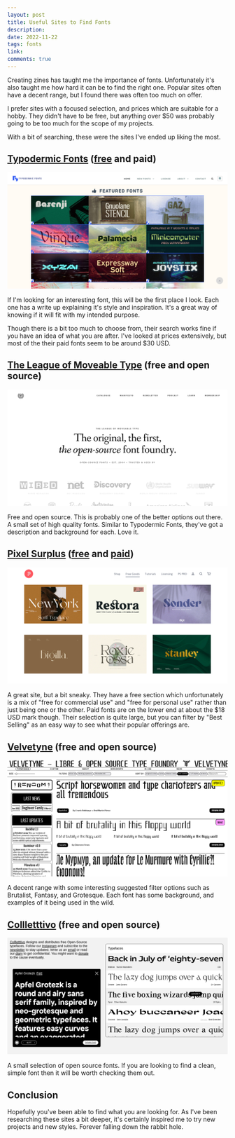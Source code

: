 ```yaml
---
layout: post
title: Useful Sites to Find Fonts
description: 
date: 2022-11-22
tags: fonts
link: 
comments: true
---
```


Creating zines has taught me the importance of fonts.
Unfortunately it's also taught me how hard it can be to find the right one.
Popular sites often have a decent range, but I found there was often too much on offer.

I prefer sites with a focused selection, and prices which are suitable for a hobby.
They didn't have to be free, but anything over $50 was probably going to be too much for the scope of my projects.

With a bit of searching, these were the sites I've ended up liking the most.

## [Typodermic Fonts](https://typodermicfonts.com/) ([free](https://typodermicfonts.com/some-free/) and paid)

<a target="_blank" href="https://typodermicfonts.com/">
  <img src="../assets/images/useful-sites-for-fonts/typodermic.png" />
</a>

If I'm looking for an interesting font, this will be the first place I look.
Each one has a write up explaining it's style and inspiration.
It's a great way of knowing if it will fit with my intended purpose.

Though there is a bit too much to choose from, their search works fine if you have an idea of what you are after.
I've looked at prices extensively, but most of the their paid fonts seem to be around $30 USD.

## [The League of Moveable Type](https://www.theleagueofmoveabletype.com/) (free and open source)

<a target="_blank" href="https://www.theleagueofmoveabletype.com/">
  <img src="../assets/images/useful-sites-for-fonts/the-league-of-moveable-type.png" />
</a>

Free and open source.
This is probably one of the better options out there.
A small set of high quality fonts.
Similar to Typodermic Fonts, they've got a description and background for each.
Love it.

## [Pixel Surplus](https://pixelsurplus.com/) ([free](https://pixelsurplus.com/collections/free-fonts) and [paid](https://pixelsurplus.com/collections/fonts))

<a target="_blank" href="https://pixelsurplus.com/">
  <img src="../assets/images/useful-sites-for-fonts/pixel-surplus.png" />
</a>

A great site, but a bit sneaky.
They have a free section which unfortunately is a mix of "free for commercial use" and "free for personal use" rather than just being one or the other.
Paid fonts are on the lower end at about the $18 USD mark though.
Their selection is quite large, but you can filter by "Best Selling" as an easy way to see what their popular offerings are.

## [Velvetyne](https://www.velvetyne.fr/) (free and open source)

<a target="_blank" href="https://www.velvetyne.fr/">
  <img src="../assets/images/useful-sites-for-fonts/velvetyne.png" />
</a>

A decent range with some interesting suggested filter options such as Brutalist, Fantasy, and Grotesque.
Each font has some background, and examples of it being used in the wild.

## [Collletttivo](http://collletttivo.it/) (free and open source)

<a target="_blank" href="http://collletttivo.it/">
  <img src="../assets/images/useful-sites-for-fonts/collletttivo.png" />
</a>

A small selection of open source fonts.
If you are looking to find a clean, simple font then it will be worth checking them out.

## Conclusion

Hopefully you've been able to find what you are looking for.
As I've been researching these sites a bit deeper, it's certainly inspired me to try new projects and new styles. 
Forever falling down the rabbit hole.
